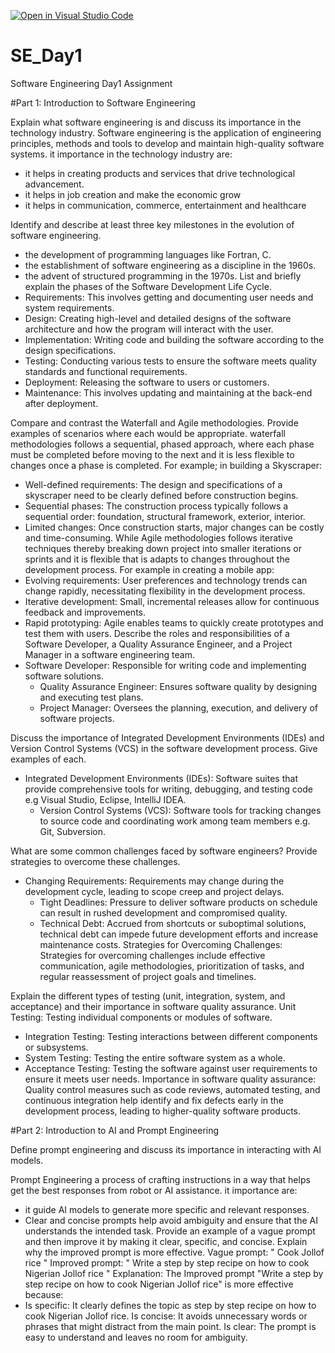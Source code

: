 [![Open in Visual Studio Code](https://classroom.github.com/assets/open-in-vscode-2e0aaae1b6195c2367325f4f02e2d04e9abb55f0b24a779b69b11b9e10269abc.svg)](https://classroom.github.com/online_ide?assignment_repo_id=15672164&assignment_repo_type=AssignmentRepo)
# SE_Day1
Software Engineering Day1 Assignment

#Part 1: Introduction to Software Engineering

Explain what software engineering is and discuss its importance in the technology industry.
Software engineering is the application of engineering principles, methods and tools to develop and 
maintain high-quality software systems. it importance in the technology industry are:
- it helps in creating products and services that drive technological advancement.
- it helps in job creation and make the economic grow
- it helps in communication, commerce, entertainment and healthcare

Identify and describe at least three key milestones in the evolution of software engineering.
- the development of programming languages like Fortran, C.
- the establishment of software engineering as a discipline in the 1960s.
- the advent of structured programming in the 1970s.
List and briefly explain the phases of the Software Development Life Cycle.
- Requirements: This involves getting and documenting user needs and system requirements.
 - Design: Creating high-level and detailed designs of the software architecture and how the program will interact with the user.
- Implementation: Writing code and building the software according to the design specifications.
- Testing: Conducting various tests to ensure the software meets quality standards and functional requirements.
- Deployment: Releasing the software to users or customers.
- Maintenance: This involves updating and maintaining at the back-end after deployment.


Compare and contrast the Waterfall and Agile methodologies. Provide examples of scenarios where each would be appropriate.
waterfall methodologies follows a sequential, phased approach, where each phase must be completed before moving to the next and it is less flexible to changes once a phase is completed. For example; in building a Skyscraper:
- Well-defined requirements: The design and specifications of a skyscraper need to be clearly defined before construction begins.
- Sequential phases: The construction process typically follows a sequential order: foundation, structural framework, exterior, interior.
- Limited changes: Once construction starts, major changes can be costly and time-consuming.
While Agile methodologies follows iterative techniques thereby breaking down project into smaller iterations or sprints and it is flexible that is 
adapts to changes throughout the development process. For example in creating a mobile app:
- Evolving requirements: User preferences and technology trends can change rapidly, necessitating flexibility in the development process.
- Iterative development: Small, incremental releases allow for continuous feedback and improvements.
- Rapid prototyping: Agile enables teams to quickly create prototypes and test them with users.
Describe the roles and responsibilities of a Software Developer, a Quality Assurance Engineer, and a Project Manager in a software engineering team.
- Software Developer: Responsible for writing code and implementing software solutions.
   - Quality Assurance Engineer: Ensures software quality by designing and executing test plans.
  - Project Manager: Oversees the planning, execution, and delivery of software projects.
  
Discuss the importance of Integrated Development Environments (IDEs) and Version Control Systems (VCS) in the software development process. Give examples of each.
- Integrated Development Environments (IDEs): Software suites that provide comprehensive tools for writing, debugging, and testing code e.g Visual Studio, Eclipse, IntelliJ IDEA.
  - Version Control Systems (VCS): Software tools for tracking changes to source code and coordinating work among team members e.g. Git, Subversion.

What are some common challenges faced by software engineers? Provide strategies to overcome these challenges.
- Changing Requirements: Requirements may change during the development cycle, leading to scope creep and project delays.
  - Tight Deadlines: Pressure to deliver software products on schedule can result in rushed development and compromised quality.
  - Technical Debt: Accrued from shortcuts or suboptimal solutions, technical debt can impede future development efforts and increase maintenance costs.
Strategies for Overcoming Challenges: Strategies for overcoming challenges include effective communication, agile methodologies, prioritization of tasks, and regular reassessment of project goals and timelines.


Explain the different types of testing (unit, integration, system, and acceptance) and their importance in software quality assurance.
 Unit Testing: Testing individual components or modules of software.
  - Integration Testing: Testing interactions between different components or subsystems.
  - System Testing: Testing the entire software system as a whole.
  - Acceptance Testing: Testing the software against user requirements to ensure it meets user needs.
Importance in software quality assurance: Quality control measures such as code reviews, automated testing, and continuous integration help identify and fix defects early in the development process, leading to higher-quality software products.

#Part 2: Introduction to AI and Prompt Engineering


Define prompt engineering and discuss its importance in interacting with AI models.

Prompt Engineering a process of crafting instructions in a way that helps get the best responses from robot or AI assistance. it importance are: 
- it guide AI models to generate more specific and relevant responses.
- Clear and concise prompts help avoid ambiguity and ensure that the AI understands the intended task. 
Provide an example of a vague prompt and then improve it by making it clear, specific, and concise. Explain why the improved prompt is more effective.
Vague prompt: " Cook Jollof rice "
Improved prompt: " Write a step by step recipe on how to cook Nigerian Jollof rice "
Explanation:
The Improved prompt "Write a step by step recipe on how to cook Nigerian Jollof rice" is more effective because:
- Is specific: It clearly defines the topic as step by step recipe on how to cook Nigerian Jollof rice.
Is concise: It avoids unnecessary words or phrases that might distract from the main point.
Is clear: The prompt is easy to understand and leaves no room for ambiguity.
